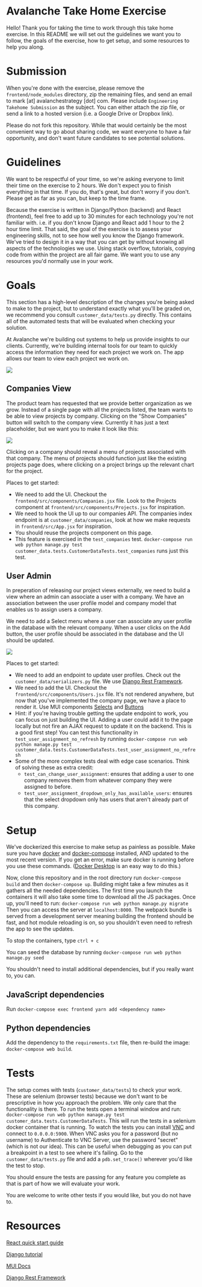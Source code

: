 # Avalanche Take Home Exercise

Hello! Thank you for taking the time to work through this take home exercise. In this
README we will set out the guidelines we want you to follow, the goals of the exercise,
how to get setup, and some resources to help you along.

# Submission

When you're done with the exercise, please remove the `frontend/node_modules` directory, zip the remaining files, and send an email to mark [at] avalanchestrategy [dot] com. Please include `Engineering Takehome Submission` as the subject. You can either attach the zip file, or send a link to a hosted version (i.e. a Google Drive or Dropbox link).

Please do not fork this repository. While that would certainly be the most convenient way to go about sharing code, we want everyone to have a fair opportunity, and don't want future candidates to see potential solutions.

# Guidelines

We want to be respectful of your time, so
we're asking everyone to limit their time on the exercise to 2 hours. We don't expect
you to finish everything in that time. If you do, that's great, but don't worry if
you don't. Please get as far as you can, but keep to the time frame.

Because the exercise is written in Django/Python
(backend) and React (frontend), feel free to add up to 30 minutes for each technology
you're not familiar with. i.e. if you don't know Django and React add 1 hour to the
2 hour time limit. That said, the goal of the exercise is to assess your engineering
skills, not to see how well you know the Django framework. We've tried to design it
in a way that you can get by without knowing all aspects of the technologies we use.
Using stack overflow, tutorials, copying code from within the project are all fair game.
We want you to use any resources you'd normally use in your work.

# Goals

This section has a high-level description of the changes you're being asked to make to the
project, but to understand exactly what you'll be graded on, we recommend you 
consult `customer_data/tests.py` directly. This contains all of the automated
tests that will be evaluated when checking your solution.

At Avalanche we're building out systems to help us provide insights to our clients.
Currently, we're building internal tools for our team to quickly access the information
they need for each project we work on. The app allows our team to view each project we work on.

![](readme_images/ProjectsView.png)

## Companies View

The product team has requested that
we provide better organization as we grow. Instead of a single page with all the projects
listed, the team wants to be able to view projects by company. Clicking on the "Show Companies" button will switch to the company view. Currently it has just a text placeholder, but we want you to make it look like this:

![](readme_images/CompaniesView.png)

Clicking on a company should reveal a menu of projects associated with that company.
The menu of projects should function just like the existing projects page does,
where clicking on a project brings up the relevant chart for the project.

Places to get started:
- We need to add the UI. Checkout the `frontend/src/components/Companies.jsx` file.
Look to the Projects component at `frontend/src/components/Projects.jsx` for inspiration.
- We need to hook the UI up to our companies API. The companies index endpoint is at `customer_data/companies`, look at how we make requests in `frontend/src/App.jsx` for inspiration.
- You should reuse the projects component on this page.
- This feature is exercised in the `test_companies` test. `docker-compose run web python manage.py test customer_data.tests.CustomerDataTests.test_companies` runs just this test.

## User Admin

In preperation of releasing our project views externally, we need to build a view where an admin can associate a user with a company. We have an association between the user profile model
and company model that enables us to assign users a company.

We need to add a Select menu where a user can associate any user profile in the database
with the relevant company. When a user clicks on the Add button, the user profile should
be associated in the database and the UI should be updated.

![](readme_images/AddUser.gif)

Places to get started:
- We need to add an endpoint to update user profiles. Check out the `customer_data/serializers.py` file.
We use [Django Rest Framework](https://www.django-rest-framework.org/api-guide/serializers/#serializers).
- We need to add the UI. Checkout the `frontend/src/components/Users.jsx` file. It's not rendered anywhere,
but now that you've implemented the company page, we have a place to render it. Use MUI components
[Selects](https://material-ui.com/components/selects/) and [Buttons](https://material-ui.com/components/buttons/)
- Hint: if you're having trouble getting the update endpoint to work, you can focus on just building the UI. Adding a user could add it to the page locally but not fire an AJAX request to update it on the backend. This is a good first step! You can test this functionality in `test_user_assignment_no_refresh` by running `docker-compose run web python manage.py test customer_data.tests.CustomerDataTests.test_user_assignment_no_refresh`
- Some of the more complex tests deal with edge case scenarios. Think of solving these as extra credit:
  - `test_can_change_user_assignment`: ensures that adding a user to one company removes them from whatever company they were assigned to before.
  - `test_user_assignment_dropdown_only_has_available_users`: ensures that the select dropdown only has users that aren't already part of this company.

# Setup

We've dockerized this exercise to make setup as painless as possible. Make sure you have [docker](https://docs.docker.com/get-started/#install-docker-desktop)
and [docker-compose](https://docs.docker.com/compose/install/) installed, AND updated to the most recent version. If you get an error, make sure docker is running before you use these commands. ([Docker Desktop](https://hub.docker.com/editions/community/docker-ce-desktop-mac) is an easy way to do this.)

Now, clone this repository and in the root directory run `docker-compose build` and then
`docker-compose up`. Building might take a few minutes as it gathers all the needed dependencies. The first time you launch the containers it will also take some time to download all the JS packages.
Once up, you'll need to run: `docker-compose run web python manage.py migrate`
Then you can access the server at `localhost:8000`. The webpack bundle is served
from a development server meaning building the frontend should be fast, and hot module
reloading is on, so you shouldn't even need to refresh the app to see the updates.

To stop the containers, type `ctrl + c`

You can seed the database by running `docker-compose run web python manage.py seed`

You shouldn't need to install additional dependencies, but if you really want to, you can.

## JavaScript dependencies
Run `docker-compose exec frontend yarn add <dependency name>`

## Python dependencies
Add the dependency to the `requirements.txt` file, then re-build the image:
`docker-compose web build`.

# Tests

The setup comes with tests (`customer_data/tests`) to check your work. These are selenium (browser tests)
because we don't want to be prescriptive in how you approach the problem. We only
care that the functionality is there. To run the tests open a terminal window and run:
`docker-compose run web python manage.py test customer_data.tests.CustomerDataTests`.
This will run the tests in a selenium docker container that is running. To watch the
tests you can install [VNC](https://www.realvnc.com/en/connect/download/viewer/) and
connect to `0.0.0.0:5900`. When VNC asks you for a password (but no username) to 
Authenticate to VNC Server, use the password "secret" (which is not our idea).
This can be useful when debugging as you can put a breakpoint
in a test to see where it's failing. Go to the `customer_data/tests.py` file and
add a `pdb.set_trace()` wherever you'd like the test to stop.

You should ensure the tests are passing for any feature you complete as that is
part of how we will evaluate your work.

You are welcome to write other tests if you would like, but you do not have to.

# Resources

[React quick start guide](https://reactjs.org/docs/hello-world.html)

[Django tutorial](https://docs.djangoproject.com/en/2.2/intro/tutorial01/)

[MUI Docs](https://material-ui.com/)

[Django Rest Framework](https://www.django-rest-framework.org/api-guide/serializers/#serializers)
